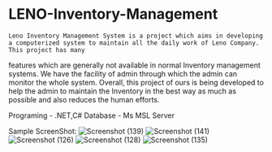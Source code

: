 # LENO-Inventory-Management

    Leno Inventory Management System is a project which aims in developing a computerized system to maintain all the daily work of Leno Company. This project has many
features which are generally not available in normal Inventory management systems. We have the facility of admin through which the admin can monitor the whole system.
Overall, this project of ours is being developed to help the admin to maintain the Inventory in the best way as much as possible and also reduces the human efforts.

Programing - .NET,C#
Database   - Ms MSL Server

Sample ScreenShot:
![Screenshot (139)](https://user-images.githubusercontent.com/109453624/179387899-ad3d2464-088b-4905-984e-ab5de3769148.png)
![Screenshot (141)](https://user-images.githubusercontent.com/109453624/179387903-c52ef331-f0f6-4799-acb3-3b94504e70e1.png)
![Screenshot (126)](https://user-images.githubusercontent.com/109453624/179387914-7aec96f2-ae56-4181-9910-bdf18ea95e4e.png)
![Screenshot (128)](https://user-images.githubusercontent.com/109453624/179387917-293cecad-5e04-456a-92c3-c5e61284bfe7.png)
![Screenshot (135)](https://user-images.githubusercontent.com/109453624/179387919-ae40b20d-54cc-43bb-afba-ac094810abd3.png)
